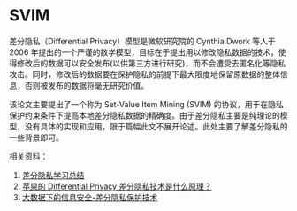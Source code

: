 # SVIM


差分隐私（Differential Privacy）模型是微软研究院的 Cynthia Dwork 等人于 2006 年提出的一个严谨的数学模型，目标在于提出用以修改隐私数据的技术，使得修改后的数据可以安全发布(以供第三方进行研究)，而不会遭受去匿名化等隐私攻击。同时，修改后的数据要在保护隐私的前提下最大限度地保留原数据的整体信息，否则被发布的数据将毫无研究价值。

该论文主要提出了一个称为 Set-Value Item Mining (SVIM) 的协议，用于在隐私保护约束条件下提高本地差分隐私数据的精确度。由于差分隐私主要是纯理论的模型，没有具体的实现和应用，限于篇幅此文不展开论述。此处主要了解差分隐私的一些背景即可。

相关资料：

 1. [差分隐私学习总结][1]
 2. [苹果的 Differential Privacy 差分隐私技术是什么原理？][2]
 3. [大数据下的信息安全-差分隐私保护技术][3]


  [1]: https://segmentfault.com/a/1190000012080126
  [2]: https://www.zhihu.com/question/47492648
  [3]: https://my.oschina.net/keyven/blog/730740

